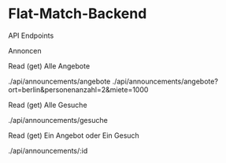 # Flat-Match-Backend


API Endpoints


Annoncen

Read (get)
Alle Angebote

./api/announcements/angebote
./api/announcements/angebote?ort=berlin&personenanzahl=2&miete=1000

Read (get)
Alle Gesuche

./api/announcements/gesuche

Read (get)
Ein Angebot oder 
Ein Gesuch

./api/announcements/:id


